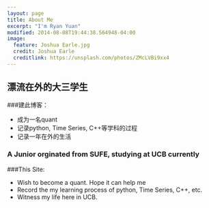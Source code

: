 ```yaml
---
layout: page
title: About Me
excerpt: "I'm Ryan Yuan"
modified: 2014-08-08T19:44:38.564948-04:00
image:
  feature: Joshua Earle.jpg
  credit: Joshua Earle
  creditlink: https://unsplash.com/photos/ZMcLVBi9xx4
---
```


## 漂流在外的大三学生

###建此博客：
* 成为一名quant
* 记录python, Time Series, C++等学科的过程
* 记录一年在外的生活

### A Junior orginated from SUFE, studying at UCB currently 

###This Site:
* Wish to become a quant. Hope it can help me
* Record the my learning process of python, Time Series, C++, etc.
* Witness my life here in UCB.
